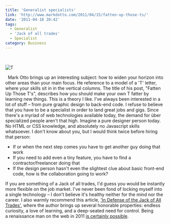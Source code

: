```yaml
---
title: 'Generalist specialists'
link: 'http://www.markdotto.com/2011/04/15/fatten-up-those-ts/'
date: '2011-04-18 20:42'
tags:
  - Generalist
  - 'Jack of all trades'
  - Specialist
category: Business
---
```


 

![](http://www.markdotto.com/wp-content/uploads/2011/04/t-shaped.png "T")

  Mark Otto brings up an interesting subject: how to widen your horizon into other areas than your main focus. He reference to a model of a 'T' letter, where your skills sit in in the vertical columns. The title of his post, "Fatten Up Those T's", describes how you should make your own T fatter by learning new things. This is a theory I like. I've always been interested in a lot of stuff – from pure graphic design to back-end code. I refuse to believe that you have to be a specialist in order to land great jobs and gigs. Since there's a myriad of web technologies available today, the demand for über specialized people aren't that high. Imagine a pure designer person today. No HTML or CSS knowledge, and absolutely no Javascript skills whatsoever. I don't know about you, but I would think twice before hiring that person:
- If or when the next step comes you have to get another guy doing that work
- If you need to add even a tiny feature, you have to find a contractor/freelancer doing that
- If the design person hasn't even the slightest clue about basic front-end code, how is the collaboration going to work?

If you are something of a Jack of all trades, I'd guess you would be instantly more flexible on the job market. I've never been fond of locking myself into a single technology – I don't believe it's healthy neither for the mind nor the career. I also warmly recommend this article, ['In Defense of the Jack of All Trades'](http://www.webdesignerdepot.com/2009/10/in-defense-of-the-jack-of-all-trades/), where the author brings up several honorable properties: endless curiosity, a love of learning, and a deep-seated need for control. Being a renaissance man on the web in 2011 [is certainly possible](http://rsms.me).
